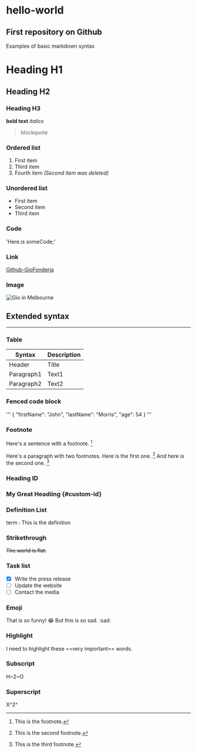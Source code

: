 # hello-world
First repository on Github
---
Examples of basic markdown syntax

# Heading H1
## Heading H2
### Heading H3
**bold text**
*italics*
> blockquote

### Ordered list
1. First item
3. Third item
4. Fourth item
*(Second item was deleted)*

### Unordered list
- First item
- Second item
- Third item

### Code
'Here.is someCode;'

### Link
[Github-GioFonderia](https://github.com/GioFonderia)

### Image
![Gio in Melbourne](image.jpg)

## Extended syntax
---
### Table
| Syntax | Description |
| ----------- | -------------------- |
| Header | Title |
| Paragraph1 | Text1 |
| Paragraph2 | Text2 |

### Fenced code block
'''
{
  "firstName": "John",
  "lastName": "Morris",
  "age": 54
}
'''

### Footnote
Here's a sentence with a footnote. [^1]
[^1]: This is the footnote.

Here's a paragraph with two footnotes.  Here is the first one. [^2]
And here is the second one. [^3]
[^2]: This is the second footnote.
[^3]: This is the third footnote.

### Heading ID
### My Great Headiing {#custom-id}

### Definition List
term
: This is the definition

### Strikethrough
~~The world is flat.~~

### Task list
- [x] Write the press release
- [ ] Update the website
- [ ] Contact the media

### Emoji
That is so funny! :joy:
But this is so sad. :sad:

### Highlight
I need to highlight these ==very important== words.

### Subscript
H~2~O

### Superscript
X^2^


  

